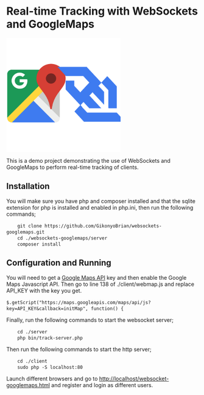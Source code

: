 # Real-time Tracking with WebSockets and GoogleMaps

<img align="center" src="https://github.com/GikonyoBrian/websockets-googlemaps/raw/master/icon.png" alt ="Websockets and Google Maps" width="300" height="300">

This is a demo project demonstrating the use of WebSockets
and GoogleMaps to perform real-time tracking of clients.

## Installation

You will make sure you have php and composer installed and that the sqlite extension for php is installed and enabled in php.ini, then run the following commands;

````
	git clone https://github.com/GikonyoBrian/websockets-googlemaps.git
	cd ./websockets-googlemaps/server
	composer install
````

## Configuration and Running
You will need to get a [Google Maps API](https://developers.google.com/maps/) key and then enable the Google Maps Javascript API.
Then go to line 138 of ./client/webmap.js and replace API_KEY with the key you get.

```
$.getScript("https://maps.googleapis.com/maps/api/js?key=API_KEY&callback=initMap", function() {
```

Finally, run the following commands to start the websocket server;

````
	cd ./server
	php bin/track-server.php
````
    
Then run the following commands to start the http server;

````
	cd ./client
	sudo php -S localhost:80
````

Launch different browsers and go to [http://localhost/websocket-googlemaps.html](http://localhost/websocket-googlemaps.html) and register and login as different users.
